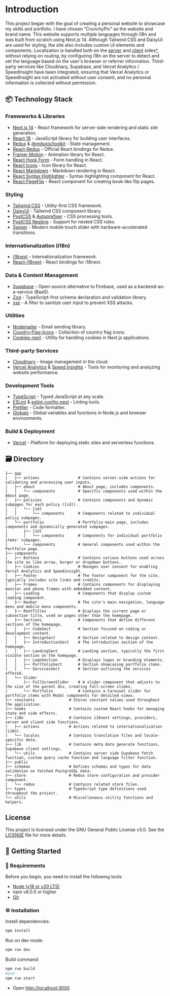 # Introduction

This project began with the goal of creating a personal website to showcase my skills and portfolio. I have chosen "CrunchyPix" as the website and brand name. This website supports multiple languages through i18n and was built from scratch using Next.js 14. Although Tailwind CSS and DaisyUI are used for styling, the site also includes custom UI elements and components. Localization is handled both on the [server](/i18n/server.ts) and [client](/i18n/client.ts) sides[\*](/i18n/settings.ts), without relying on routing, by configuring i18n on the server to detect and set the language based on the user's browser or referrer information. Third-party services like Cloudinary, Supabase, and Vercel Analytics / SpeedInsight have been integrated, ensuring that Vercel Analytics or SpeedInsight are not activated without user consent, and no personal information is collected without permission.

## 📦 Technology Stack

### Frameworks & Libraries

- [Next.js 14](https://nextjs.org) - React framework for server-side rendering and static site generation.
- [React 18](https://reactjs.org) - JavaScript library for building user interfaces.
- [Redux](https://redux.js.org) & [@reduxjs/toolkit](https://redux-toolkit.js.org) - State management.
- [React-Redux](https://react-redux.js.org) - Official React bindings for Redux.
- [Framer Motion](https://www.framer.com/motion/) - Animation library for React.
- [React Hook Form](https://react-hook-form.com) - Form handling in React.
- [React Icons](https://react-icons.github.io/react-icons/) - Icon library for React.
- [React Markdown](https://github.com/remarkjs/react-markdown) - Markdown rendering in React.
- [React Syntax Highlighter](https://github.com/react-syntax-highlighter/react-syntax-highlighter) - Syntax highlighting component for React.
- [React PageFlip](https://www.npmjs.com/package/react-pageflip) - React component for creating book-like flip pages.

### Styling

- [Tailwind CSS](https://tailwindcss.com) - Utility-first CSS framework.
- [DaisyUI](https://daisyui.com) - Tailwind CSS component library.
- [PostCSS](https://postcss.org) & [Autoprefixer](https://github.com/postcss/autoprefixer) - CSS processing tools.
- [PostCSS Nesting](https://github.com/csstools/postcss-nesting) - Support for nested CSS rules.
- [Swiper](https://swiperjs.com/react) - Modern mobile touch slider with hardware-accelerated transitions.

### Internationalization (i18n)

- [i18next](https://www.i18next.com) - Internationalization framework.
- [React-i18next](https://react.i18next.com) - React bindings for i18next.

### Data & Content Management

- [Supabase](https://supabase.com) - Open-source alternative to Firebase, used as a backend-as-a-service (BaaS).
- [Zod](https://zod.dev) - TypeScript-first schema declaration and validation library.
- [xss](https://www.npmjs.com/package/xss) - A filter to sanitize user input to prevent XSS attacks.

### Utilities

- [Nodemailer](https://nodemailer.com) - Email sending library.
- [Country-Flag-Icons](https://github.com/catamphetamine/country-flag-icons) - Collection of country flag icons.
- [Cookies-next](https://github.com/cookie-notice/cookies-next) - Utility for handling cookies in Next.js applications.

### Third-party Services

- [Cloudinary](https://cloudinary.com) - Image management in the cloud.
- [Vercel Analytics](https://vercel.com/analytics) & [Speed Insights](https://vercel.com/speed-insights) - Tools for monitoring and analyzing website performance.

### Development Tools

- [TypeScript](https://www.typescriptlang.org) - Typed JavaScript at any scale.
- [ESLint](https://eslint.org) & [eslint-config-next](https://nextjs.org/docs/basic-features/eslint) - Linting tools.
- [Prettier](https://prettier.io) - Code formatter.
- [Globals](https://www.npmjs.com/package/globals) - Global variables and functions in Node.js and browser environments.

### Build & Deployment

- [Vercel](https://vercel.com) - Platform for deploying static sites and serverless functions.

## 🗃️ Directory

```
├── app
│   ├── actions                 # Contains server-side actions for validating and processing user inputs.
│   ├── about                   # About page, includes components.
│   │   └── components          # Specific components used within the About page.
│   ├── policies                # Contains components and dynamic subpages for each policy ([id]).
│   │   └── [id]
│   │       └── components      # Components related to individual policy subpages.
│   └── portfolio               # Portfolio main page, includes components and dynamically generated subpages.
│       ├── [id]
│       │   └── components      # Components for individual portfolio items' subpages.
│       └── components          # General components used within the Portfolio page.
├── components
│   ├── Buttons                 # Contains various buttons used across the site as like arrow, burger or dropdown buttons.
│   ├── Cookies                 # Manages user consent for enabling Vercel Analytics and Speedinsight.
│   ├── Footer                  # The footer component for the site, typically includes site links and credits.
│   ├── Frames                  # Contains components for displaying monitor and phone frames with embedded content.
│   ├── Loading                 # Components that display custom loading component.
│   ├── Navbar                  # The site's main navigation, language menu and mobile menu components.
│   ├── RootTitles              # Displays the current page or subsection title, used on pages other than the homepage.
│   ├── Sections                # Components that define different sections of the homepage.
│   │   ├── CodeSect            # Section focused on coding or development content.
│   │   ├── DesignSect          # Section related to design content.
│   │   ├── IntroductionSect    # The introduction section of the homepage.
│   │   ├── LandingSect         # Landing section, typically the first visible section on the homepage.
│   │   ├── LogoSection         # Displays logos or branding elements.
│   │   ├── PortfolioSect       # Section showcasing portfolio items.
│   │   └── ServicesSect        # Section outlining the services offered.
│   └── Slider
│       ├── FullScreenSlider    # A slider component that adjusts to the size of the parent div, creating full-screen slides.
│       └── Portfolio           # Contains a Carousel slider for portfolio items with Modal components for detailed views.
├── constants               # Stores constant values used throughout the application.
├── hooks                   # Contains custom React hooks for managing state and side effects.
├── i18n                    # Contains i18next settings, providers, server and client side functions.
│   ├── actions             # Actions related to internationalization (i18n).
│   └── locales             # Contains translation files and locale-specific data.
├── lib                     # Contains meta data generate functions, Supabase client settings.
│   └── utils               # Contains server side Supabase fetch function, custom query cache function and language filter function.
├── public
├── schemas                 # Defines schemas and types for data validation on fetched PostgreSQL data.
├── store                   # Redux store configuration and provider component.
│   └── redux               # Contains related store files.
├── types                   # TypeScript type definitions used throughout the project.
└── utils                   # Miscellaneous utility functions and helpers.

```

## License

This project is licensed under the GNU General Public License v3.0. See the [LICENSE](./LICENSE) file for more details.

## 🚀 Getting Started

### 👜 Requirements

Before you begin, you need to install the following tools:

- [Node (v18 or v20 LTS)](https://nodejs.org/en/download/)
- npm v6.0.0 or higher
- [Git](https://git-scm.com/downloads)

### ⚙️ Installation

Install dependencies:

```bash
npm install
```

Run on dev mode:

```bash
npm run dev
```

Build command:

```bash
npm run build
#and
npm run start
```

- Open [http://localhost:3000](http://localhost:8080)
